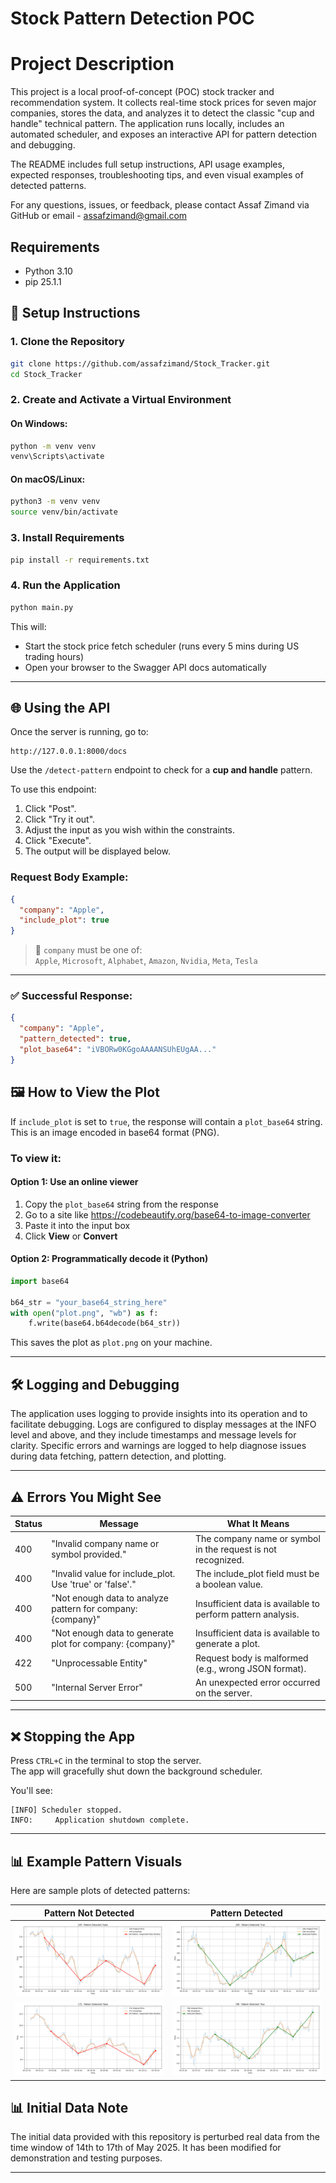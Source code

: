 # Stock Pattern Detection POC

# Project Description

This project is a local proof-of-concept (POC) stock tracker and recommendation system. It collects real-time stock prices for seven major companies, stores the data, and analyzes it to detect the classic "cup and handle" technical pattern. The application runs locally, includes an automated scheduler, and exposes an interactive API for pattern detection and debugging.

The README includes full setup instructions, API usage examples, expected responses, troubleshooting tips, and even visual examples of detected patterns.

For any questions, issues, or feedback, please contact Assaf Zimand via GitHub or email - assafzimand@gmail.com

## Requirements

- Python 3.10
- pip 25.1.1

## 🧰 Setup Instructions

### 1. Clone the Repository
```bash
git clone https://github.com/assafzimand/Stock_Tracker.git
cd Stock_Tracker
```

### 2. Create and Activate a Virtual Environment
#### On Windows:
```bash
python -m venv venv
venv\Scripts\activate
```

#### On macOS/Linux:
```bash
python3 -m venv venv
source venv/bin/activate
```

### 3. Install Requirements
```bash
pip install -r requirements.txt
```

### 4. Run the Application
```bash
python main.py
```

This will:
- Start the stock price fetch scheduler (runs every 5 mins during US trading hours)
- Open your browser to the Swagger API docs automatically

---

## 🌐 Using the API

Once the server is running, go to:
```
http://127.0.0.1:8000/docs
```

Use the `/detect-pattern` endpoint to check for a **cup and handle** pattern.

To use this endpoint:
1. Click "Post".
2. Click "Try it out".
3. Adjust the input as you wish within the constraints.
4. Click "Execute".
5. The output will be displayed below.

### Request Body Example:
```json
{
  "company": "Apple",
  "include_plot": true
}
```

> 🔸 `company` must be one of:  
> `Apple`, `Microsoft`, `Alphabet`, `Amazon`, `Nvidia`, `Meta`, `Tesla`

---

### ✅ Successful Response:
```json
{
  "company": "Apple",
  "pattern_detected": true,
  "plot_base64": "iVBORw0KGgoAAAANSUhEUgAA..."
}
```
## 🖼️ How to View the Plot

If `include_plot` is set to `true`, the response will contain a `plot_base64` string.  
This is an image encoded in base64 format (PNG).

### To view it:

#### Option 1: Use an online viewer
1. Copy the `plot_base64` string from the response
2. Go to a site like https://codebeautify.org/base64-to-image-converter
3. Paste it into the input box
4. Click **View** or **Convert**

#### Option 2: Programmatically decode it (Python)
```python
import base64

b64_str = "your_base64_string_here"
with open("plot.png", "wb") as f:
    f.write(base64.b64decode(b64_str))
```

This saves the plot as `plot.png` on your machine.

---

## 🛠️ Logging and Debugging

The application uses logging to provide insights into its operation and to facilitate debugging. Logs are configured to display messages at the INFO level and above, and they include timestamps and message levels for clarity. Specific errors and warnings are logged to help diagnose issues during data fetching, pattern detection, and plotting.

---

## ⚠️ Errors You Might See

| Status | Message | What It Means |
|--------|---------|----------------|
| 400 | "Invalid company name or symbol provided." | The company name or symbol in the request is not recognized. |
| 400 | "Invalid value for include_plot. Use 'true' or 'false'." | The include_plot field must be a boolean value. |
| 400 | "Not enough data to analyze pattern for company: {company}" | Insufficient data is available to perform pattern analysis. |
| 400 | "Not enough data to generate plot for company: {company}" | Insufficient data is available to generate a plot. |
| 422 | "Unprocessable Entity" | Request body is malformed (e.g., wrong JSON format). |
| 500 | "Internal Server Error" | An unexpected error occurred on the server. |

---

## ❌ Stopping the App

Press `CTRL+C` in the terminal to stop the server.  
The app will gracefully shut down the background scheduler.

You'll see:
```
[INFO] Scheduler stopped.
INFO:     Application shutdown complete.
```

---

## 📊 Example Pattern Visuals

Here are sample plots of detected patterns:

| Pattern Not Detected | Pattern Detected |
|----------------------|------------------|
| ![149](./app/docs/149.png) | ![206](./app/docs/206.png) |
| ![172](./app/docs/172.png) | ![796](./app/docs/796.png) |

## 📊 Initial Data Note

The initial data provided with this repository is perturbed real data from the time window of 14th to 17th of May 2025. It has been modified for demonstration and testing purposes.

---
